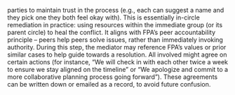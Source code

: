 parties to maintain trust in the process (e.g., each can suggest a name and they pick one they both feel okay with). This is essentially in-circle remediation in practice: using resources within the immediate group (or its parent circle) to heal the conflict. It aligns with FPA’s peer accountability principle – peers help peers solve issues, rather than immediately invoking authority. During this step, the mediator may reference FPA’s values or prior similar cases to help guide towards a resolution. All involved might agree on certain actions (for instance, “We will check in with each other twice a week to ensure we stay aligned on the timeline” or “We apologize and commit to a more collaborative planning process going forward”). These agreements can be written down or emailed as a record, to avoid future confusion.